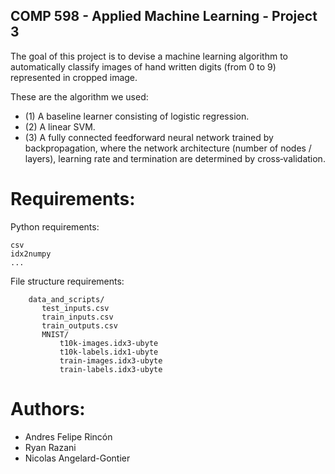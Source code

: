 ## COMP 598 - Applied Machine Learning - Project 3

The	goal of this project is to devise a	machine learning algorithm to automatically classify images of hand written digits (from 0 to 9) represented in cropped image.

These are the algorithm we used:
 - (1) A baseline learner consisting of logistic regression.
 - (2) A linear SVM.
 - (3) A fully connected feedforward neural network trained by backpropagation, where the network architecture (number of nodes / layers), learning rate and termination are determined by cross‐validation.


# Requirements:

Python requirements:

	csv
	idx2numpy
	...


File structure requirements:
```
	data_and_scripts/
	   test_inputs.csv
	   train_inputs.csv
	   train_outputs.csv
	   MNIST/
	       t10k-images.idx3-ubyte
	       t10k-labels.idx1-ubyte
	       train-images.idx3-ubyte
	       train-labels.idx3-ubyte
```

# Authors:
 - Andres Felipe Rincón
 - Ryan Razani
 - Nicolas Angelard-Gontier

